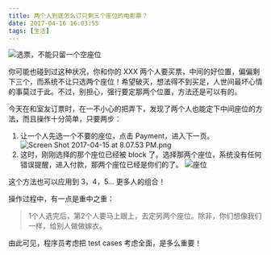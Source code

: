 ```yaml
---
title: 两个人到底怎么订只剩三个座位的电影票？
date: 2017-04-16 16:03:55
tags: [生活]
---
```

![选票，不能只留一个空座位](http://upload-images.jianshu.io/upload_images/2736397-e972d00d01de5345.png?imageMogr2/auto-orient/strip%7CimageView2/2/w/1240)

你可能也碰到过这种状况，你和你的 XXX 两个人要买票，中间的好位置，偏偏剩下三个，而系统不让只选两个座位！希望破灭，想法得不到买足，人世间最坏心情的事莫过于此。不过，别担心，强行要定那两个位置，方法还是可以有的。

今天在和室友订票时，在一不小心的把弄下，发现了两个人也能定下中间座位的方法，而且操作十分简单，只要两步：

1. 让一个人先选一个不要的座位，点击 Payment，进入下一页。
![Screen Shot 2017-04-15 at 8.07.53 PM.png](http://upload-images.jianshu.io/upload_images/2736397-a99bbb1fc6c2cf2c.png?imageMogr2/auto-orient/strip%7CimageView2/2/w/1240)
2. 这时，刚刚选择的那个座位已经被 block 了。选择那两个座位，系统没有任何错误提醒，进入付款，那两个座位已经是你们的了。
![座位](http://upload-images.jianshu.io/upload_images/2736397-fa653670341ca1fe.png?imageMogr2/auto-orient/strip%7CimageView2/2/w/1240)

这个方法也可以应用到 3，4，5... 更多人的组合！

操作过程中，有一点是重中之重：
>1个人选完后，第2个人要马上跟上，去定另两个座位。除非，你们想像我们一样，给别人做做嫁衣。

由此可见，程序员考虑把 test cases 考虑全面，是多么重要！